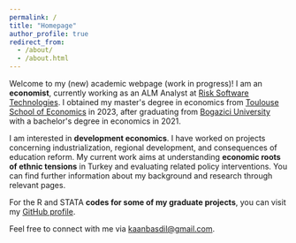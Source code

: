 ```yaml
---
permalink: /
title: "Homepage"
author_profile: true
redirect_from: 
  - /about/
  - /about.html
---
```

Welcome to my (new) academic webpage (work in progress)! I am an **economist**, currently working as an ALM Analyst at [Risk Software Technologies](https://www.riskturk.com/EN/). I obtained my master's degree in economics from [Toulouse School of Economics](http://tse-fr.eu/) in 2023, after graduating from [Bogazici University](https://econ.bogazici.edu.tr/) with a bachelor's degree in economics in 2021.

I am interested in **development economics**. I have worked on projects concerning industrialization, regional development, and consequences of education reform. My current work aims at understanding **economic roots of ethnic tensions** in Turkey and evaluating related policy interventions. You can find further information about my background and research through relevant pages.

For the R and STATA **codes for some of my graduate projects**, you can visit my [GitHub profile](https://github.com/bkbasdil).

Feel free to connect with me via [kaanbasdil@gmail.com](mailto:kaanbasdil@gmail.com). 

